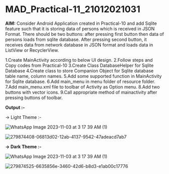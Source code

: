 # MAD_Practical-11_21012021031

<b>AIM:</b> Consider Android Application created in Practical-10 and add Sqlite feature such that it is storing data of persons which is received in JSON Format.
There should be two buttons: after pressing first button then data of persons loads from sqlite database. After pressing second button, it receives data
from network database in JSON format and loads data in ListView or RecyclerView.

1.Create MainActivity according to below UI design. 2.Follow steps and Copy codes from Practical-10 3.Create Class DatabaseHelper for Sqlite Database 
4.Create class to store Companion Object for Sqlite database table name, column names. 5.Add some supported function in MainActivity for Sqlite database.
6.Add main_menu in menu folder of resource folder. 7.Add main_menu.xml file to toolbar of Activity as Option menu. 8.Add two buttons with vector icons. 
9.Call appropriate method of mainactivity after pressing buttons of toolbar.

<b>Output :-</b>
 
<b></b>-> Light Theme :-</b>

![WhatsApp Image 2023-11-03 at 3 17 39 AM (1)](https://github.com/Harshil-Ghadiya/MAD_Practical-11_21012021031/assets/122811629/51c9cf72-d846-4a95-9d65-0cc5dd981c7b)



![279874408-06813d02-12ab-4137-9542-47adeacd7ab7](https://github.com/Harshil-Ghadiya/MAD_Practical-11_21012021031/assets/122811629/29e9a2bf-b750-4cba-8ca2-ec8956dcf203)



<b>-> Dark Theme :-</b>

![WhatsApp Image 2023-11-03 at 3 17 39 AM (1)](https://github.com/Harshil-Ghadiya/MAD_Practical-11_21012021031/assets/122811629/f8b9bb78-b8e9-45b9-a51c-d17d63cb070a)




![279874525-6635856e-3460-42d6-b8d3-e1ab00c17776](https://github.com/Harshil-Ghadiya/MAD_Practical-11_21012021031/assets/122811629/743f74a9-d001-4c9d-8b58-4d36e688adc3)







